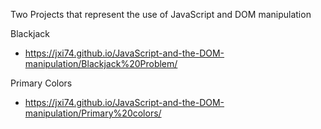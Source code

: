 Two Projects that represent the use of JavaScript and DOM manipulation

Blackjack
- https://jxi74.github.io/JavaScript-and-the-DOM-manipulation/Blackjack%20Problem/

Primary Colors
- https://jxi74.github.io/JavaScript-and-the-DOM-manipulation/Primary%20colors/
